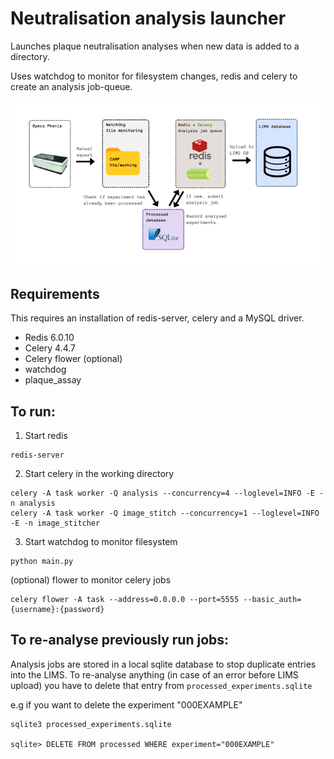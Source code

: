 # Neutralisation analysis launcher


Launches plaque neutralisation analyses when new data is added to a directory.

Uses watchdog to monitor for filesystem changes, redis and celery to create an
analysis job-queue.

![diagramme](diagramme.png)

## Requirements
This requires an installation of redis-server, celery and a MySQL driver.

- Redis 6.0.10
- Celery 4.4.7
- Celery flower (optional)
- watchdog
- plaque_assay


## To run:
1. Start redis  
```
redis-server
```

2. Start celery in the working directory  
```
celery -A task worker -Q analysis --concurrency=4 --loglevel=INFO -E -n analysis
celery -A task worker -Q image_stitch --concurrency=1 --loglevel=INFO -E -n image_stitcher
```

3. Start watchdog to monitor filesystem  
```
python main.py
```

(optional) flower to monitor celery jobs  
```
celery flower -A task --address=0.0.0.0 --port=5555 --basic_auth={username}:{password}
```


## To re-analyse previously run jobs:
Analysis jobs are stored in a local sqlite database to stop duplicate entries
into the LIMS. To re-analyse anything (in case of an error before LIMS upload) you have to
delete that entry from `processed_experiments.sqlite`

e.g if you want to delete the experiment "000EXAMPLE"
```
sqlite3 processed_experiments.sqlite

sqlite> DELETE FROM processed WHERE experiment="000EXAMPLE"
```
